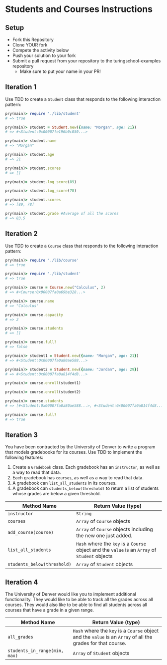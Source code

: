 # Students and Courses Instructions


## Setup

* Fork this Repository
* Clone YOUR fork
* Compete the activity below
* Push your solution to your fork
* Submit a pull request from your repository to the turingschool-examples repository
  * Make sure to put your name in your PR!

## Iteration 1

Use TDD to create a `Student` class that responds to the following interaction pattern:

```ruby
pry(main)> require './lib/student'
# => true

pry(main)> student = Student.new({name: "Morgan", age: 21})    
# => #<Student:0x00007fe196b0c050...>

pry(main)> student.name
# => "Morgan"

pry(main)> student.age
# => 21

pry(main)> student.scores
# => []

pry(main)> student.log_score(89)

pry(main)> student.log_score(78)    

pry(main)> student.scores
# => [89, 78]

pry(main)> student.grade #Average of all the scores
# => 83.5
```

## Iteration 2

Use TDD to create a `Course` class that responds to the following interaction pattern:

```ruby
pry(main)> require './lib/course'
# => true

pry(main)> require './lib/student'
# => true

pry(main)> course = Course.new("Calculus", 2)    
# => #<Course:0x00007fa0a69be328...>

pry(main)> course.name
# => "Calculus"

pry(main)> course.capacity
# => 2

pry(main)> course.students
# => []

pry(main)> course.full?
# => false

pry(main)> student1 = Student.new({name: "Morgan", age: 21})
# => #<Student:0x00007fa0a80ae588...>

pry(main)> student2 = Student.new({name: "Jordan", age: 29})    
# => #<Student:0x00007fa0a814f4d8...>

pry(main)> course.enroll(student1)    

pry(main)> course.enroll(student2)    

pry(main)> course.students
# => [#<Student:0x00007fa0a80ae588...>, #<Student:0x00007fa0a814f4d8...>]

pry(main)> course.full?
# => true
```
## Iteration 3

You have been contracted by the University of Denver to write a program that models gradebooks for its courses. Use TDD to implement the following features:

1. Create a `Gradebook` class. Each gradebook has an `instructor`, as well as a way to read that data.
2. Each gradebook has `courses`, as well as a way to read that data.
3. A gradebook can `list_all_students` in its courses.
4. A gradebook can `students_below(threshold)` to return a list of students whose grades are below a given threshold.

Method Name                 | Return Value (type)
-----------                 | -------------------
`instructor`                | `String`
`courses`                   | `Array` of `Course` objects
`add_course(course)`        | `Array` of `Course` objects including the new one just added.
`list_all_students`         | `Hash` where the `key` is a `Course` object and the `value` is an `Array` of `Student` objects
`students_below(threshold)` | `Array` of `Student` objects


## Iteration 4

The University of Denver would like you to implement additional functionality. They would like to be able to track all the grades across all courses. They would also like to be able to find all students across all courses that have a grade in a given range.

Method Name                   | Return Value (type)
------------                  | -------------------
`all_grades`                  | `Hash` where the `key` is a `Course` object and the `value` is an `Array` of all the grades for that course.
`students_in_range(min, max)` | `Array` of `Student` objects

